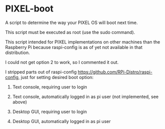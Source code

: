 # PIXEL-boot

A script to determine the way your PIXEL OS will boot next time.

This script must be executed as root (use the sudo command).

This script intended for PIXEL implementations on other machines than the Raspberry Pi 
because raspi-config is as of yet not available in that	distribution. 

I could not get option 2 to work, so I commented it out.

I stripped parts out of raspi-config https://github.com/RPi-Distro/raspi-config, just for setting desired boot option:

1. Text console, requiring user to login

2. Text console, automatically logged in as pi user (not implemented, see above)

3. Desktop GUI, requiring user to login

4. Desktop GUI, automatically logged in as pi user

